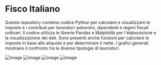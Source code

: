# Fisco Italiano
Questa repository contiene codice Python per calcolare e visualizzare le imposte e i contributi per lavoratori autonomi, dipendenti e regimi fiscali ordinari. Il codice utilizza le librerie Pandas e Matplotlib per l'elaborazione e la visualizzazione dei dati. Sono presenti anche funzioni per calcolare le imposte in base alle aliquote e per determinare il netto. I grafici generati mostrano il confronto tra le diverse tipologie di lavoratori.

![image](https://github.com/DrElegantia/fiscoitaliano/assets/143170925/756e82c2-3f92-4bc4-81d2-8b7ac5985626)
![image](https://github.com/DrElegantia/fiscoitaliano/assets/143170925/870b614e-2010-41b9-b781-a1c0f3b14dec)
![image](https://github.com/DrElegantia/fiscoitaliano/assets/143170925/812938c8-8ac1-40b9-a1a4-9f67d1b71adb)
![image](https://github.com/DrElegantia/fiscoitaliano/assets/143170925/cb51b76f-68c5-4e9b-a3cc-dea05a0081c1)
